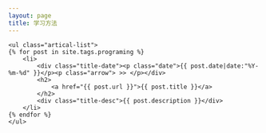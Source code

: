 ```yaml
---
layout: page
title: 学习方法
---
```


<div class="index-content blog">
   
    <ul class="artical-list">
    {% for post in site.tags.programing %}
        <li>
            <div class="title-date"><p class="date">{{ post.date|date:"%Y-%m-%d" }}</p><p class="arrow"> >> </p></div>
            <h2>
                <a href="{{ post.url }}">{{ post.title }}</a>
            </h2>
            <div class="title-desc">{{ post.description }}</div>
        </li>
    {% endfor %}
    </ul>
</div>